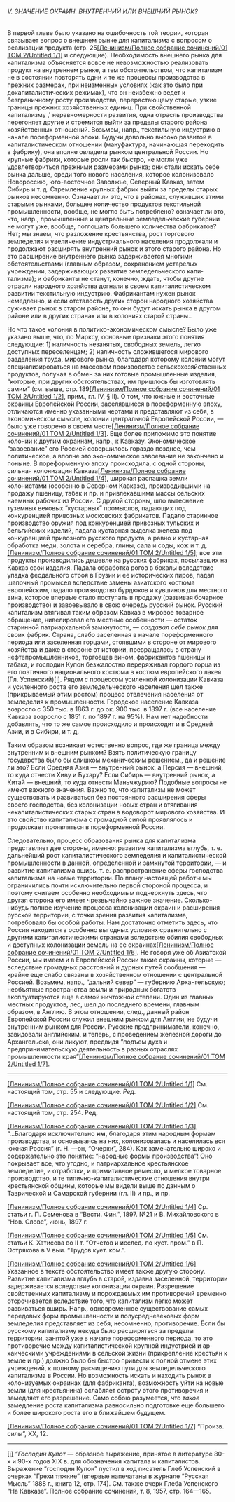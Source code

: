 ###### V. ЗНАЧЕНИЕ ОКРАИН. ВНУТРЕННИЙ ИЛИ ВНЕШНИЙ РЫНОК?

В первой главе было указано на ошибочность той теории, которая связывает вопрос о внешнем рынке для капитализма с вопросом о реализации продукта (стр. 25[[Ленинизм/Полное собрание сочинений/01 ТОМ 2/Untitled 1/1]](#_ftn1) и следующие). Необходимость внешнего рынка для капитализма объясняется вовсе не невоз­можностью реализовать продукт на внутреннем рынке, а тем обстоятельством, что капитализм не в состоя­нии повторять одни и те же процессы производства в прежних размерах, при неизменных условиях (как это было при докапиталистических режимах), что он неизбежно ведет к безграничному росту производства, перерастающему старые, узкие границы прежних хо­зяйственных единиц. При свойственной капитализму ,' неравномерности развития, одна отрасль производства перегоняет другие и стремится выйти за пределы ста­рого района хозяйственных отношений. Возьмем, напр., текстильную индустрию в начале пореформенной эпохи. Будучи довольно высоко развитой в капиталистиче­ском отношении (мануфактура, начинающая перехо­дить в фабрику), она вполне овладела рынком централь­ной России. Но крупные фабрики, которые росли так быстро, не могли уже удовлетвориться прежними раз­мерами рынка; они стали искать себе рынка дальше, среди того нового населения, которое колонизовало Новороссию, юго-восточное Заволжье, Северный Кав­каз, затем Сибирь и т. д. Стремление крупных фабрик выйти за пределы старых рынков несомненно. Озна­чает ли это, что в районах, служивших этими старыми рынками, большее количество продуктов текстильной промышленности, вообще, не могло быть потреблено? означает ли это, что, напр., промышленные и централь­ные земледельческие губернии не могут уже, вообще, поглощать большего количества фабрикатов? Нет; мы знаем, что разложение крестьянства, рост торгового земледелия и увеличение индустриального населения продолжали и продолжают расширять внутренний ры­нок и этого старого района. Но это расширение внутрен­него рынка задерживается многими обстоятельствами (главным образом, сохранением устарелых учрежде­нии, задерживающих развитие земледельческого капи­тализма); и фабриканты не станут, конечно, ждать, чтобы другие отрасли народного хозяйства догнали в своем капиталистическом развитии текстильную ин­дустрию. Фабрикантам нужен рынок немедленно, и если отсталость других сторон народного хозяйства суживает рынок в старом районе, то они будут искать рынка в другом районе или в других странах или в ко­лониях старой страны..

Но что такое колония в политико-экономическом смысле? Было уже указано выше, что, по Марксу, основ­ные признаки этого понятия следующие: 1) наличность незанятых, свободных земель, легко доступных переселенцам; 2) наличность сложившегося мирового разде­ления труда, мирового рынка, благодаря которому колонии могут специализироваться на массовом произ­водстве сельскохозяйственных продуктов, получая в об­мен за них готовые промышленные изделия, “которые, при других обстоятельствах, им пришлось бы изготов­лять самим” (см. выше, стр. 189[[Ленинизм/Полное собрание сочинений/01 ТОМ 2/Untitled 1/2]](#_ftn2), прим., гл. IV, § II). О том, что южные и восточные окраины Европейской России, заселявшиеся в пореформенную эпоху, отли­чаются именно указанными чертами и представляют из себя, в экономическом смысле, колонии централь­ной Европейской России, — было уже говорено в своем месте[[Ленинизм/Полное собрание сочинений/01 ТОМ 2/Untitled 1/3]](#_ftn3). Еще более приложимо это понятие колонии к другим окраинам, напр., к Кавказу. Экономическое “завоевание” его Россией совершилось гораздо позднее, чем политическое, а вполне это экономическое завое­вание не закончено и поныне. В пореформенную эпоху происходила, с одной стороны, сильная колонизация Кавказа[[Ленинизм/Полное собрание сочинений/01 ТОМ 2/Untitled 1/4]](#_ftn4), широкая распашка земли колонистами (особенно в Северном Кавказе), производившими на продажу пшеницу, табак и пр. и привлекавшими массы сельских наемных рабочих из России. С другой сто­роны, шло вытеснение туземных вековых “кустарных” промыслов, падающих под конкуренцией привозных московских фабрикатов. Падало старинное производ­ство оружия под конкуренцией привозных тульских и бельгийских изделий, падала кустарная выделка железа под конкуренцией привозного русского про­дукта, а равно и кустарная обработка меди, золота и серебра, глины, сала и соды, кож и т. д.[[Ленинизм/Полное собрание сочинений/01 ТОМ 2/Untitled 1/5]](#_ftn5); все эти продукты производились дешевле на русских фабри­ках, посылавших на Кавказ свои изделия. Падала обработка рогов в бокалы вследствие упадка феодаль­ного строя в Грузии и ее исторических пиров, падал шапочный промысел вследствие замены азиатского костюма европейским, падало производство бурдюков и кувшинов для местного вина, которое впервые стало поступать в продажу (развивая бочарное производство) и завоевывало в свою очередь русский рынок. Русский капитализм втягивал таким образом Кавказ в мировое товарное обращение, нивелировал его местные особен­ности — остаток старинной патриархальной замкну­тости, — _создавал себе рынок_ для своих фабрик. Страна, слабо заселенная в начале пореформенного периода или заселенная горцами, стоявшими в стороне от мирового хозяйства и даже в стороне от истории, пре­вращалась в страну нефтепромышленников, торговцев вином, фабрикантов пшеницы и табака, и господин Купон безжалостно переряживал гордого горца из его поэтичного национального костюма в костюм евро­пейского лакея (Гл. Успенский)[[i]](#_edn1). Рядом с процессом усиленной колонизации Кавказа и усиленного роста его земледельческого населения шел также (прикры­ваемый этим ростом) процесс отвлечения населения от земледелия к промышленности. Городское население Кавказа возросло с 350 тыс. в 1863 г. до ок. 900 тыс. в 1897 г. (все население Кавказа возросло с 1851 г. по 1897 г. на 95%). Нам нет надобности добавлять, что то же самое происходило и происходит и в Средней Азии, и в Сибири, и т. д.

Таким образом возникает естественно вопрос, где же граница между внутренним и внешним рынком? Взять политическую границу государства было бы слишком механическим решением,, да и решение ли это? Если Средняя Азия — внутренний рынок, а Персия — внеш­ний, то куда отнести Хиву и Бухару? Если Сибирь — внутренний рынок, а Китай — внешний, то куда от­нести Маньчжурию? Подобные вопросы не имеют важ­ного значения. Важно то, что капитализм не может существовать и развиваться без постоянного расшире­ния сферы своего господства, без колонизации новых стран и втягивания некапиталистических старых стран в водоворот мирового хозяйства. И это свойство капи­тализма с громадной силой проявлялось и продолжает проявляться в пореформенной России.

Следовательно, процесс образования рынка для капи­тализма представляет две стороны, именно: развитие капитализма вглубь, т. е. дальнейший рост капитали­стического земледелия и капиталистической промыш­ленности в данной, определенной и замкнутой террито­рии, — и развитие капитализма вширь, т. е. распро­странение сферы господства капитализма на новые территории. По плану настоящей работы мы ограни­чились почти исключительно первой стороной процесса, и поэтому считаем особенно необходимым подчеркнуть здесь, что другая сторона его имеет чрезвычайно важ­ное значение. Сколько-нибудь полное изучение про­цесса колонизации окраин и расширения русской территории, с точки зрения развития капитализма, потребовало бы особой работы. Нам достаточно отме­тить здесь, что Россия находится в особенно выгодных условиях сравнительно с другими капиталистическими странами вследствие обилия свободных и доступных колонизации земель на ее окраинах[[Ленинизм/Полное собрание сочинений/01 ТОМ 2/Untitled 1/6]](#_ftn6). Не говоря уже об Азиатской России, мы имеем и в Европейской Рос­сии такие окраины, которые — вследствие громадных расстояний и дурных путей сообщения — крайне еще слабо связаны в хозяйственном отношении с централь­ной Россией. Возьмем, напр., “дальний север” — губернию Архангельскую; необъятные пространства земли и природных богатств эксплуатируются еще в самой ничтожной степени. Один из главных местных продук­тов, лес, шел до последнего времени, главным образом, в Англию. В этом отношении, след., данный район Европейской России служил внешним рынком для Англии, не будучи внутренним рынком для России. Русские предприниматели, конечно, завидовали англий­ским, и теперь, с проведением железной дороги до Архангельска, они ликуют, предвидя “подъем духа и предпринимательскую деятельность в разных отраслях промышленности края”[[Ленинизм/Полное собрание сочинений/01 ТОМ 2/Untitled 1/7]](#_ftn7).

  

---

[[Ленинизм/Полное собрание сочинений/01 ТОМ 2/Untitled 1/1]](#_ftnref1) См. настоящий том, стр. 55 и следующие. _Ред._

[[Ленинизм/Полное собрание сочинений/01 ТОМ 2/Untitled 1/2]](#_ftnref2) См. настоящий том, стр. 254. Ред.

[[Ленинизм/Полное собрание сочинений/01 ТОМ 2/Untitled 1/3]](#_ftnref3) “...Благодаря исключительно **им,** благодаря этим народным формам производства, и основываясь на них, колонизовалась и населилась вся южная Россия” (г. Н. —он, “Очерки”, 284). Как замечательно широко и содержательно это понятие: “народные формы производства”! Оно покры­вает все, что угодно, и патриархальное крестьянское земледелие, и отра­ботки, и примитивное ремесло, и мелкое товарное производство, и те типично-капиталистические отношения внутри крестьянской общины, кото­рые мы видели выше по данным о Таврической и Самарской губернии (гл. II) и пр., и пр.

[[Ленинизм/Полное собрание сочинений/01 ТОМ 2/Untitled 1/4]](#_ftnref4) Ср. статьи г. П. Семенова в “Вести. Фин.”, 1897. №21 и В. Михай­ловского в “Нов. Слове”, июнь, 1897 г.

[[Ленинизм/Полное собрание сочинений/01 ТОМ 2/Untitled 1/5]](#_ftnref5) См. статьи К. Хатисова во II т. “Отчетов и исслед. по куст. пром.” в П. Острякова в V выи. “Трудов кует. ком.”.

[[Ленинизм/Полное собрание сочинений/01 ТОМ 2/Untitled 1/6]](#_ftnref6) Указанное в тексте обстоятельство имеет также другую сторону. Развитие капитализма вглубь в старой, издавна заселенной, территории задерживается вследствие колонизации окраин. Разрешение свойственных капитализму и порождаемых им противоречий временно отсрочивается вследствие того, что капитализм легко может развиваться вширь. Напр., одновременное существование самых передовых форм промышленности и полусредневековых форм земледелия представляет из себя, несомненно, противоречие. Если бы русскому капитализму некуда было расширяться за пределы территории, занятой уже в начале пореформенного периода, то это противоречие между капиталистической крупной индустрией и ар­хаическими учреждениями в сельской жизни (прикрепление крестьян к земле и пр.) должно было бы быстро привести к полной отмене этих учре­ждений, к полному расчищению пути для земледельческого капитализма в России. Но возможность искать и находить рынок в колонизуемых окраи­нах (для фабриканта), возможность уйти на новые земли (для крестьянина) ослабляет остроту этого противоречия и замедляет его разрешение. Само собою разумеется, что _такое_ замедление роста капитализма равносильно подготовке еще большего и более широкого роста его в ближайшем будущем.

[[Ленинизм/Полное собрание сочинений/01 ТОМ 2/Untitled 1/7]](#_ftnref7) “Произв. силы”, XX, 12.

  

---

[[i]](#_ednref1) _“Господин Купот —_ образное выражение, принятое в лите­ратуре 80-х и 90-х годов XIX в. для обозначения капитала и капиталистов. Выражение “господин Купон” пустил в ход пи­сатель Глеб Успенский в очерках “Грехи тяжкие” (впервые напечатаны в журнале “Русская Мысль” 1888 г., книга 12, стр. 174). См. также очерк Глеба Успенского “На Кавказе”. Полное собрание сочинений, т. 8, 1957, стр. 164—165.
